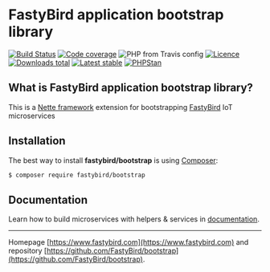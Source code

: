 # FastyBird application bootstrap library

[![Build Status](https://img.shields.io/travis/com/FastyBird/bootstrap.svg?style=flat-square)](https://travis-ci.com/FastyBird/bootstrap)
[![Code coverage](https://img.shields.io/coveralls/FastyBird/bootstrap.svg?style=flat-square)](https://coveralls.io/r/FastyBird/bootstrap)
![PHP from Travis config](https://img.shields.io/travis/php-v/fastybird/bootstrap?style=flat-square)
[![Licence](https://img.shields.io/packagist/l/FastyBird/bootstrap.svg?style=flat-square)](https://packagist.org/packages/FastyBird/bootstrap)
[![Downloads total](https://img.shields.io/packagist/dt/FastyBird/bootstrap.svg?style=flat-square)](https://packagist.org/packages/FastyBird/bootstrap)
[![Latest stable](https://img.shields.io/packagist/v/FastyBird/bootstrap.svg?style=flat-square)](https://packagist.org/packages/FastyBird/bootstrap)
[![PHPStan](https://img.shields.io/badge/PHPStan-enabled-brightgreen.svg?style=flat-square)](https://github.com/phpstan/phpstan)

## What is FastyBird application bootstrap library?

This is a [Nette framework](https://nette.org) extension for bootstrapping [FastyBird](https://www.fastybird.com) IoT microservices

## Installation

The best way to install **fastybird/bootstrap** is using [Composer](http://getcomposer.org/):

```sh
$ composer require fastybird/bootstrap
```

## Documentation

Learn how to build microservices with helpers & services in [documentation](https://github.com/FastyBird/bootstrap/blob/master/docs/en/index.md).

***
Homepage [https://www.fastybird.com](https://www.fastybird.com) and repository [https://github.com/FastyBird/bootstrap](https://github.com/FastyBird/bootstrap).
